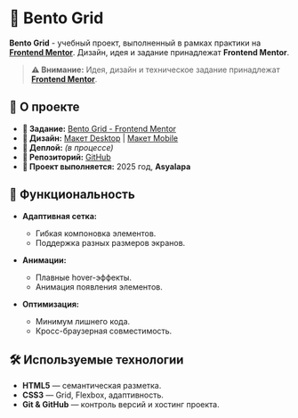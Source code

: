 # 🎨 Bento Grid

**Bento Grid** - учебный проект, выполненный в рамках практики на **<a href="https://www.frontendmentor.io/" target="_blank" rel="noopener noreferrer">Frontend Mentor</a>**. Дизайн, идея и задание принадлежат **Frontend Mentor**.

> **⚠️ Внимание:** Идея, дизайн и техническое задание принадлежат **<a href="https://www.frontendmentor.io/" target="_blank" rel="noopener noreferrer">Frontend Mentor</a>**.

## 📌 О проекте

- **📝 Задание:** [Bento Grid - Frontend Mentor](https://www.frontendmentor.io/challenges/bento-grid-RMydElrlOj)  
- **🎨 Дизайн:** [Макет Desktop](./design/desktop-design.jpg) | [Макет Mobile](./design/mobile-design.jpg)
- **🚀 Деплой:** *(в процессе)*  
- **📂 Репозиторий:** [GitHub](https://github.com/Asyalapa/pet-bento-grid)
- **📅 Проект выполняется:** 2025 год, **Asyalapa**  

## 📑 Функциональность

- **Адаптивная сетка:**
  - Гибкая компоновка элементов.
  - Поддержка разных размеров экранов.

- **Анимации:**
  - Плавные hover-эффекты.
  - Анимация появления элементов.

- **Оптимизация:**
  - Минимум лишнего кода.
  - Кросс-браузерная совместимость.

## 🛠️ Используемые технологии

- **HTML5** — семантическая разметка.
- **CSS3** — Grid, Flexbox, адаптивность.
- **Git & GitHub** — контроль версий и хостинг проекта.
